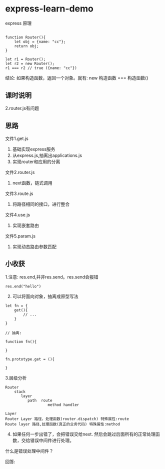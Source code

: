 # express-learn-demo
express  原理

## 

```
function Router(){
    let obj = {name: "cc"};
    return obj;
} 

let r1 = Router();
let r2 = new Router();
r1 === r2 // true ({name: "cc"})

```

结论: 如果构造函数，返回一个对象。就有: new 构造函数 === 构造函数()

## 课时说明

2.router.js有问题

## 思路

文件1.get.js
1. 基础实现express服务
2. 从express.js,抽离出applications.js
3. 实现router和应用的分离

文件2.router.js
1. next函数，链式调用

文件3.route.js
1. 将路径相同的接口，进行整合

文件4.use.js
1. 实现嵌套路由

文件5.param.js
1. 实现动态路由参数匹配

## 小收获

1.注意: res.end,并非res.send。res.send会报错

```
res.end("hello")
```

2. 可以将面向对象，抽离成原型写法

```
let fn = {
    get(){
        // ...
    }
}

// 抽离:

function fn(){

}

fn.prototype.get = (){

}
```

3.层级分析

```
Router
    stack
       layer
          path  route
                   method handler

Layer
Router Layer 路径，处理函数(router.dispatch) 特殊属性:route
Route layer 路径,处理函数(真正的业务代码) 特殊属性:method

```

4. 如果任何一步出错了，会把错误交给next. 然后会跳过后面所有的正常处理函数，交给错误中间件进行处理。

什么是错误处理中间件？

回答: 